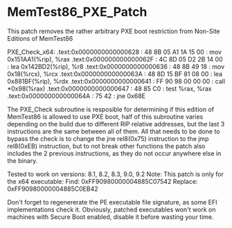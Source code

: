 # MemTest86_PXE_Patch
This patch removes the rather arbitrary PXE boot restriction from Non-Site Editions of MemTest86

PXE_Check_x64:
.text:0x0000000000000628 : 48 8B 05 A1 1A 15 00 : mov 0x151AA1(%rip), %rax
.text:0x000000000000062F : 4C 8D 05 D2 2B 14 00 : lea 0x142BD2(%rip), %r8
.text:0x0000000000000636 : 48 8B 49 18          : mov 0x18(%rcx), %rcx
.text:0x000000000000063A : 48 8D 15 BF 81 08 00 : lea 0x881BF(%rip), %rdx
.text:0x0000000000000641 : FF 90 98 00 00 00    : call *0x98(%rax)
.text:0x0000000000000647 : 48 85 C0             : test %rax, %rax
.text:0x000000000000064A : 75 42                : jne 0x68E

The PXE_Check subroutine is resposible for determining if this edition of MemTest86 is allowed to use PXE boot,
half of this subroutine varies depending on the build due to different RIP relative addresses, but the last 3 instructions are the same between all of them.
All that needs to be done to bypass the check is to change the jne rel8(0x75) instruction to the jmp rel8(0xEB) instruction, but to not break other functions
the patch also includes the 2 previous instructions, as they do not occur anywhere else in the binary.

Tested to work on versions: 8.1, 8.2, 8.3, 9.0, 9.2
Note: This patch is only for the x64 executable:
Find:    0xFF90980000004885C07542
Replace: 0xFF90980000004885C0EB42

Don't forget to regenererate the PE executable file signature, as some EFI implementations check it.
Obviously, patched executables won't work on machines with Secure Boot enabled, disable it before wasting your time.
